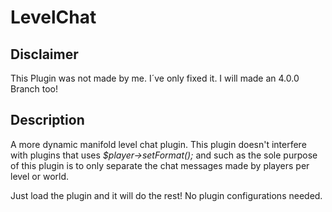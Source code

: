 LevelChat
=========

## Disclaimer

This Plugin was not made by me.
I´ve only fixed it.
I will made an 4.0.0 Branch too!

## Description
A more dynamic manifold level chat plugin. This plugin doesn't interfere with plugins that uses *$player->setFormat();* and such as the sole purpose of this plugin is to only separate the chat messages made by players per level or world.

Just load the plugin and it will do the rest! No plugin configurations needed.
